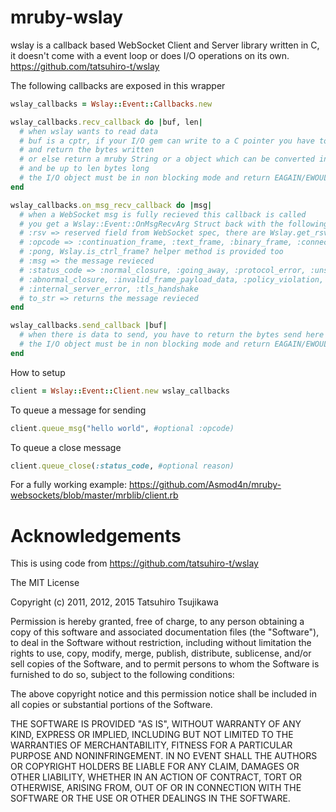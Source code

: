 # mruby-wslay

wslay is a callback based WebSocket Client and Server library written in C, it doesn't come with a event loop or does I/O operations on its own. https://github.com/tatsuhiro-t/wslay

The following callbacks are exposed in this wrapper

```ruby
wslay_callbacks = Wslay::Event::Callbacks.new

wslay_callbacks.recv_callback do |buf, len|
  # when wslay wants to read data
  # buf is a cptr, if your I/O gem can write to a C pointer you have to write at most len bytes into it
  # and return the bytes written
  # or else return a mruby String or a object which can be converted into a String via to_str
  # and be up to len bytes long
  # the I/O object must be in non blocking mode and return EAGAIN/EWOULDBLOCK when there is nothing to read
end

wslay_callbacks.on_msg_recv_callback do |msg|
  # when a WebSocket msg is fully recieved this callback is called
  # you get a Wslay::Event::OnMsgRecvArg Struct back with the following fields
  # :rsv => reserved field from WebSocket spec, there are Wslay.get_rsv1/2/3 helper methods
  # :opcode => :continuation_frame, :text_frame, :binary_frame, :connection_close, :ping or
  # :pong, Wslay.is_ctrl_frame? helper method is provided too
  # :msg => the message revieced
  # :status_code => :normal_closure, :going_away, :protocol_error, :unsupported_data, :no_status_rcvd,
  # :abnormal_closure, :invalid_frame_payload_data, :policy_violation, :message_too_big, :mandatory_ext,
  # :internal_server_error, :tls_handshake
  # to_str => returns the message revieced
end

wslay_callbacks.send_callback |buf|
  # when there is data to send, you have to return the bytes send here
  # the I/O object must be in non blocking mode and return EAGAIN/EWOULDBLOCK when sending would block
end
```

How to setup
```ruby
client = Wslay::Event::Client.new wslay_callbacks
```

To queue a message for sending
```ruby
client.queue_msg("hello world", #optional :opcode)
```

To queue a close message
```ruby
client.queue_close(:status_code, #optional reason)
```

For a fully working example: https://github.com/Asmod4n/mruby-websockets/blob/master/mrblib/client.rb

Acknowledgements
================
This is using code from https://github.com/tatsuhiro-t/wslay

The MIT License

Copyright (c) 2011, 2012, 2015 Tatsuhiro Tsujikawa

Permission is hereby granted, free of charge, to any person obtaining
a copy of this software and associated documentation files (the
"Software"), to deal in the Software without restriction, including
without limitation the rights to use, copy, modify, merge, publish,
distribute, sublicense, and/or sell copies of the Software, and to
permit persons to whom the Software is furnished to do so, subject to
the following conditions:

The above copyright notice and this permission notice shall be
included in all copies or substantial portions of the Software.

THE SOFTWARE IS PROVIDED "AS IS", WITHOUT WARRANTY OF ANY KIND,
EXPRESS OR IMPLIED, INCLUDING BUT NOT LIMITED TO THE WARRANTIES OF
MERCHANTABILITY, FITNESS FOR A PARTICULAR PURPOSE AND
NONINFRINGEMENT. IN NO EVENT SHALL THE AUTHORS OR COPYRIGHT HOLDERS BE
LIABLE FOR ANY CLAIM, DAMAGES OR OTHER LIABILITY, WHETHER IN AN ACTION
OF CONTRACT, TORT OR OTHERWISE, ARISING FROM, OUT OF OR IN CONNECTION
WITH THE SOFTWARE OR THE USE OR OTHER DEALINGS IN THE SOFTWARE.
